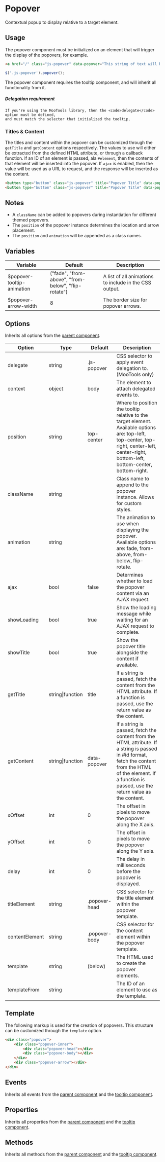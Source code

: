 # Popover #

Contextual popup to display relative to a target element.

## Usage ##

The popover component must be initialized on an element that will trigger the display of the popovers, for example.

```html
<a href="/" class="js-popover" data-popover="This string of text will be displayed in the popover.">Help</a>
```

```javascript
$('.js-popover').popover();
```

<div class="notice is-info">
    The popover component requires the tooltip component, and will inherit all functionality from it.
</div>

<div class="notice is-warning">
    <h5>Delegation requirement</h5>

    If you're using the MooTools library, then the <code>delegate</code> option must be defined,
    and must match the selector that initialized the tooltip.
</div>

### Titles & Content ###

The titles and content within the popover can be customized through the `getTitle` and `getContent`
options respectively. The values to use will either be extracted from the defined HTML
attribute, or through a callback function. If an ID of an element is passed, ala `#element`, then
the contents of that element will be inserted into the popover. If `ajax` is enabled,
then the value will be used as a URL to request, and the response will be inserted as the content.

```html
<button type="button" class="js-popover" title="Popover Title" data-popover="/help/text">AJAX</button>
<button type="button" class="js-popover" title="Popover Title" data-popover="#element">DOM</button>
```

## Notes ##

* A `className` can be added to popovers during instantiation for different themed popovers.
* The `position` of the popover instance determines the location and arrow placement.
* The `position` and `animation` will be appended as a class names.

## Variables ##

<table class="table data-table">
    <thead>
        <tr>
            <th>Variable</th>
            <th>Default</th>
            <th>Description</th>
        </tr>
    </thead>
    <tbody>
        <tr>
            <td>$popover-tooltip-animation</td>
            <td>("fade", "from-above", "from-below", "flip-rotate")</td>
            <td>A list of all animations to include in the CSS output.</td>
        </tr>
        <tr>
            <td>$popover-arrow-width</td>
            <td>8</td>
            <td>The border size for popover arrows.</td>
        </tr>
    </tbody>
</table>

## Options ##

Inherits all options from the [parent component](../development/js.md#options).

<table class="table data-table">
    <thead>
        <tr>
            <th>Option</th>
            <th>Type</th>
            <th>Default</th>
            <th>Description</th>
        </tr>
    </thead>
    <tbody>
        <tr>
            <td>delegate</td>
            <td>string</td>
            <td>.js-popover</td>
            <td>CSS selector to apply event delegation to. (MooTools only)</td>
        </tr>
        <tr>
            <td>context</td>
            <td>object</td>
            <td>body</td>
            <td>The element to attach delegated events to.</td>
        </tr>
        <tr>
            <td>position</td>
            <td>string</td>
            <td>top-center</td>
            <td>
                Where to position the tooltip relative to the target element. Available options are:
                top-left, top-center, top-right, center-left, center-right, bottom-left, bottom-center, bottom-right.
            </td>
        </tr>
        <tr>
            <td>className</td>
            <td>string</td>
            <td></td>
            <td>Class name to append to the popover instance. Allows for custom styles.</td>
        </tr>
        <tr>
            <td>animation</td>
            <td>string</td>
            <td></td>
            <td>The animation to use when displaying the popover. Available options are: fade, from-above, from-below, flip-rotate.</td>
        </tr>
        <tr>
            <td>ajax</td>
            <td>bool</td>
            <td>false</td>
            <td>Determines whether to load the popover content via an AJAX request.</td>
        </tr>
        <tr>
            <td>showLoading</td>
            <td>bool</td>
            <td>true</td>
            <td>Show the loading message while waiting for an AJAX request to complete.</td>
        </tr>
        <tr>
            <td>showTitle</td>
            <td>bool</td>
            <td>true</td>
            <td>Show the popover title alongside the content if available.</td>
        </tr>
        <tr>
            <td>getTitle</td>
            <td>string|function</td>
            <td>title</td>
            <td>
                If a string is passed, fetch the content from the HTML attribute.
                If a function is passed, use the return value as the content.
            </td>
        </tr>
        <tr>
            <td>getContent</td>
            <td>string|function</td>
            <td>data-popover</td>
            <td>
                If a string is passed, fetch the content from the HTML attribute.
                If a string is passed in #id format, fetch the content from the HTML of the element.
                If a function is passed, use the return value as the content.
            </td>
        </tr>
        <tr>
            <td>xOffset</td>
            <td>int</td>
            <td>0</td>
            <td>The offset in pixels to move the popover along the X axis.</td>
        </tr>
        <tr>
            <td>yOffset</td>
            <td>int</td>
            <td>0</td>
            <td>The offset in pixels to move the popover along the Y axis.</td>
        </tr>
        <tr>
            <td>delay</td>
            <td>int</td>
            <td>0</td>
            <td>The delay in milliseconds before the popover is displayed.</td>
        </tr>
        <tr>
            <td>titleElement</td>
            <td>string</td>
            <td>.popover-head</td>
            <td>CSS selector for the title element within the popover template.</td>
        </tr>
        <tr>
            <td>contentElement</td>
            <td>string</td>
            <td>.popover-body</td>
            <td>CSS selector for the content element within the popover template.</td>
        </tr>
        <tr>
            <td>template</td>
            <td>string</td>
            <td>(below)</td>
            <td>The HTML used to create the popover elements.</td>
        </tr>
        <tr>
            <td>templateFrom</td>
            <td>string</td>
            <td></td>
            <td>The ID of an element to use as the template.</td>
        </tr>
    </tbody>
</table>

## Template ##

The following markup is used for the creation of popovers.
This structure can be customized through the `template` option.

```html
<div class="popover">
    <div class="popover-inner">
        <div class="popover-head"></div>
        <div class="popover-body"></div>
    </div>
    <div class="popover-arrow"></div>
</div>
```

## Events ##

Inherits all events from the [parent component](../development/js.md#events) and the [tooltip component](tooltip.md#events).

## Properties ##

Inherits all properties from the [parent component](../development/js.md#properties) and the [tooltip component](tooltip.md#properties).

## Methods ##

Inherits all methods from the [parent component](../development/js.md#methods) and the [tooltip component](tooltip.md#methods).

